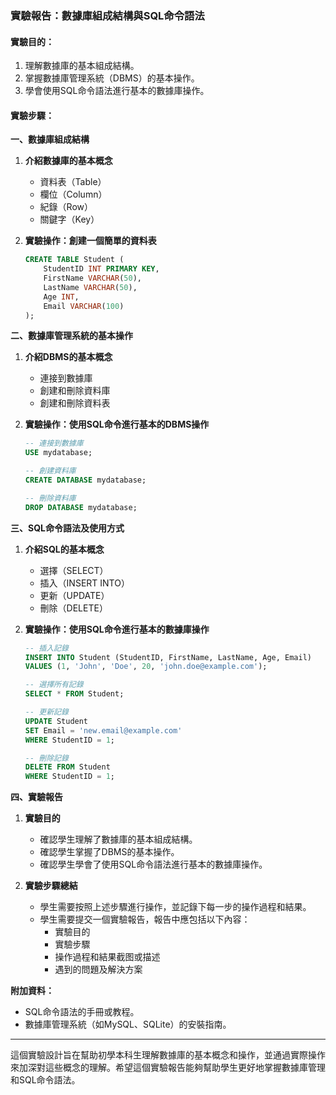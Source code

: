  ### 實驗報告：數據庫組成結構與SQL命令語法

#### 實驗目的：
1. 理解數據庫的基本組成結構。
2. 掌握數據庫管理系統（DBMS）的基本操作。
3. 學會使用SQL命令語法進行基本的數據庫操作。

#### 實驗步驟：

**一、數據庫組成結構**

1. **介紹數據庫的基本概念**
   - 資料表（Table）
   - 欄位（Column）
   - 紀錄（Row）
   - 關鍵字（Key）

2. **實驗操作：創建一個簡單的資料表**
   ```sql
   CREATE TABLE Student (
       StudentID INT PRIMARY KEY,
       FirstName VARCHAR(50),
       LastName VARCHAR(50),
       Age INT,
       Email VARCHAR(100)
   );
   ```

**二、數據庫管理系統的基本操作**

1. **介紹DBMS的基本概念**
   - 連接到數據庫
   - 創建和刪除資料庫
   - 創建和刪除資料表

2. **實驗操作：使用SQL命令進行基本的DBMS操作**
   ```sql
   -- 連接到數據庫
   USE mydatabase;

   -- 創建資料庫
   CREATE DATABASE mydatabase;

   -- 刪除資料庫
   DROP DATABASE mydatabase;
   ```

**三、SQL命令語法及使用方式**

1. **介紹SQL的基本概念**
   - 選擇（SELECT）
   - 插入（INSERT INTO）
   - 更新（UPDATE）
   - 刪除（DELETE）

2. **實驗操作：使用SQL命令進行基本的數據庫操作**
   ```sql
   -- 插入記錄
   INSERT INTO Student (StudentID, FirstName, LastName, Age, Email)
   VALUES (1, 'John', 'Doe', 20, 'john.doe@example.com');

   -- 選擇所有記錄
   SELECT * FROM Student;

   -- 更新記錄
   UPDATE Student
   SET Email = 'new.email@example.com'
   WHERE StudentID = 1;

   -- 刪除記錄
   DELETE FROM Student
   WHERE StudentID = 1;
   ```

**四、實驗報告**

1. **實驗目的**
   - 確認學生理解了數據庫的基本組成結構。
   - 確認學生掌握了DBMS的基本操作。
   - 確認學生學會了使用SQL命令語法進行基本的數據庫操作。

2. **實驗步驟總結**
   - 學生需要按照上述步驟進行操作，並記錄下每一步的操作過程和結果。
   - 學生需要提交一個實驗報告，報告中應包括以下內容：
     - 實驗目的
     - 實驗步驟
     - 操作過程和結果截图或描述
     - 遇到的問題及解決方案

**附加資料：**
- SQL命令語法的手冊或教程。
- 數據庫管理系統（如MySQL、SQLite）的安裝指南。

---

這個實驗設計旨在幫助初學本科生理解數據庫的基本概念和操作，並通過實際操作來加深對這些概念的理解。希望這個實驗報告能夠幫助學生更好地掌握數據庫管理和SQL命令語法。